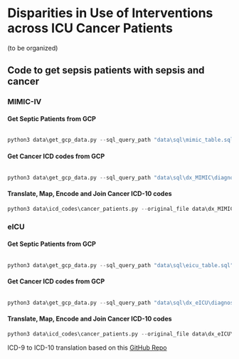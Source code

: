 # Disparities in Use of Interventions across ICU Cancer Patients


(to be organized)

## Code to get sepsis patients with sepsis and cancer

### MIMIC-IV

#### Get Septic Patients from GCP

```py

python3 data\get_gcp_data.py --sql_query_path "data\sql\mimic_table.sql" --destination_path "data\sepsis_MIMIC\sepsis_all.csv"

```

#### Get Cancer ICD codes from GCP

```py

python3 data\get_gcp_data.py --sql_query_path "data\sql\dx_MIMIC\diagnoses.sql" --destination_path "data\dx_MIMIC\icd_9_and_10.csv"

```

#### Translate, Map, Encode and Join Cancer ICD-10 codes

``` py
python3 data\icd_codes\cancer_patients.py --original_file data\dx_MIMIC\icd_9_and_10.csv --result_file data\table_MIMIC.csv --dataset "MIMIC"

```




### eICU


#### Get Septic Patients from GCP

```py

python3 data\get_gcp_data.py --sql_query_path "data\sql\eicu_table.sql" --destination_path "data\sepsis_eICU\sepsis_all.csv"

```

#### Get Cancer ICD codes from GCP

```py

python3 data\get_gcp_data.py --sql_query_path "data\sql\dx_eICU\diagnoses.sql" --destination_path "data\dx_eICU\icd_9_and_10.csv"

```

#### Translate, Map, Encode and Join Cancer ICD-10 codes

``` py
python3 data\icd_codes\cancer_patients.py --original_file data\dx_eICU\icd_9_and_10.csv --result_file data\table_eICU.csv --dataset "eICU"

```



ICD-9 to ICD-10 translation based on this [GitHub Repo](https://github.com/AtlasCUMC/ICD10-ICD9-codes-conversion)